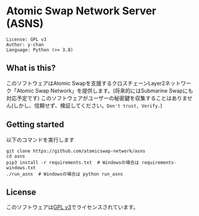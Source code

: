 # Atomic Swap Network Server (ASNS)
```
License: GPL v3
Author: y-chan
Language: Python (>= 3.8)
```

## What is this?
このソフトウェアはAtomic Swapを支援するクロスチェーンLayer2ネットワーク「Atomic Swap Network」を提供します。(将来的にはSubmarine Swapにも対応予定です)
このソフトウェアがユーザーの秘密鍵を収集することはありません(しかし、信頼せず、検証してください。`Don't trust, Verify.`)

## Getting started
以下のコマンドを実行します
```
git clone https://github.com/atomicswap-network/asns
cd asns
pip3 install -r requirements.txt  # Windowsの場合は requirements-windows.txt
./run_asns  # Windowsの場合は python run_asns
```

## License
このソフトウェアは[GPL v3](LICENSE)でライセンスされています。

